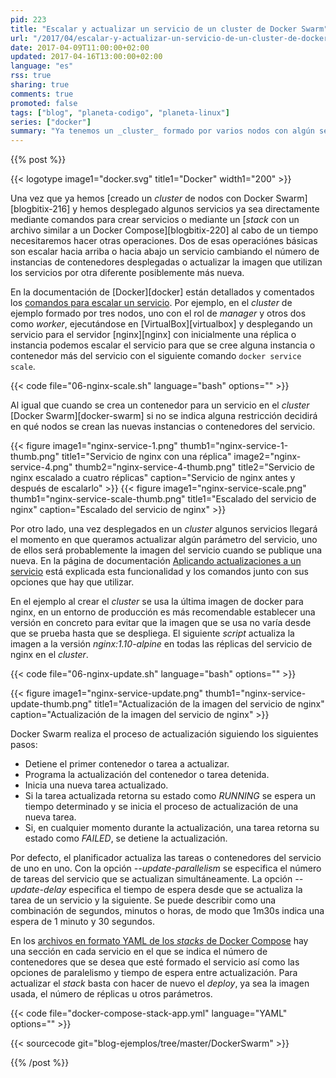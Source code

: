 ```yaml
---
pid: 223
title: "Escalar y actualizar un servicio de un cluster de Docker Swarm"
url: "/2017/04/escalar-y-actualizar-un-servicio-de-un-cluster-de-docker-swarm/"
date: 2017-04-09T11:00:00+02:00
updated: 2017-04-16T13:00:00+02:00
language: "es"
rss: true
sharing: true
comments: true
promoted: false
tags: ["blog", "planeta-codigo", "planeta-linux"]
series: ["docker"]
summary: "Ya tenemos un _cluster_ formado por varios nodos con algún servicio ejecutándose en el _cluster_ de Docker Swarm. Si surge la necesidad los servicios del _cluster_ se pueden escalar cambiando el número de instancias de contenedores que forma el servicio para atender las necesidades computacionales o para ofrecer el servicio a más usuarios. Por otro lado, pasado un tiempo muy posiblemente se publicará una nueva imagen de los contenedores, el servicio se puede actualizar para que los contenedores utilicen esa nueva imagen."
---
```


{{% post %}}

{{< logotype image1="docker.svg" title1="Docker" width1="200" >}}

Una vez que ya hemos [creado un _cluster_ de nodos con Docker Swarm][blogbitix-216] y hemos desplegado algunos servicios ya sea directamente mediante comandos para crear servicios o mediante un [_stack_ con un archivo similar a un Docker Compose][blogbitix-220] al cabo de un tiempo necesitaremos hacer otras operaciones. Dos de esas operaciónes básicas son escalar hacia arriba o hacia abajo un servicio cambiando el número de instancias de contenedores desplegadas o actualizar la imagen que utilizan los servicios por otra diferente posiblemente más nueva.

En la documentación de [Docker][docker] están detallados y comentados los [comandos para escalar un servicio](https://docs.docker.com/engine/swarm/swarm-tutorial/scale-service/). Por ejemplo, en el _cluster_ de ejemplo formado por tres nodos, uno con el rol de _manager_ y otros dos como _worker_, ejecutándose en [VirtualBox][virtualbox] y desplegando un servicio para el servidor [nginx][nginx] con inicialmente una réplica o instancia podemos escalar el servicio para que se cree alguna instancia o contenedor más del servicio con el siguiente comando <code>docker service scale</code>.

{{< code file="06-nginx-scale.sh" language="bash" options="" >}}

Al igual que cuando se crea un contenedor para un servicio en el _cluster_ [Docker Swarm][docker-swarm] si no se indica alguna restricción decidirá en qué nodos se crean las nuevas instancias o contenedores del servicio.

<div class="media">
    {{< figure
        image1="nginx-service-1.png" thumb1="nginx-service-1-thumb.png" title1="Servicio de nginx con una réplica"
        image2="nginx-service-4.png" thumb2="nginx-service-4-thumb.png" title2="Servicio de nginx escalado a cuatro réplicas"
        caption="Servicio de nginx antes y después de escalarlo" >}}
    {{< figure
        image1="nginx-service-scale.png" thumb1="nginx-service-scale-thumb.png" title1="Escalado del servicio de nginx"
        caption="Escalado del servicio de nginx" >}}
</div>

Por otro lado, una vez desplegados en un _cluster_ algunos servicios llegará el momento en que queramos actualizar algún parámetro del servicio, uno de ellos será probablemente la imagen del servicio cuando se publique una nueva. En la página de documentación [Aplicando actualizaciones a un servicio](https://docs.docker.com/engine/swarm/swarm-tutorial/rolling-update/) está explicada esta funcionalidad y los comandos junto con sus opciones que hay que utilizar.

En el ejemplo al crear el _cluster_ se usa la última imagen de docker para nginx, en un entorno de producción es más recomendable establecer una versión en concreto para evitar que la imagen que se usa no varía desde que se prueba hasta que se despliega. El siguiente _script_ actualiza la imagen a la versión _nginx:1.10-alpine_ en todas las réplicas del servicio de nginx en el _cluster_.

{{< code file="06-nginx-update.sh" language="bash" options="" >}}

<div class="media">
    {{< figure
        image1="nginx-service-update.png" thumb1="nginx-service-update-thumb.png" title1="Actualización de la imagen del servicio de nginx"
        caption="Actualización de la imagen del servicio de nginx" >}}
</div>

Docker Swarm realiza el proceso de actualización siguiendo los siguientes pasos:

* Detiene el primer contenedor o tarea a actualizar.
* Programa la actualización del contenedor o tarea detenida.
* Inicia una nueva tarea actualizado.
* Si la tarea actualizada retorna su estado como _RUNNING_ se espera un tiempo determinado y se inicia el proceso de actualización de una nueva tarea.
* Si, en cualquier momento durante la actualización, una tarea retorna su estado como _FAILED_, se detiene la actualización.

Por defecto, el planificador actualiza las tareas o contenedores del servicio de uno en uno. Con la opción _--update-parallelism_ se especifica el número de tareas del servicio que se actualizan simultáneamente. La opción _--update-delay_ especifica el tiempo de espera desde que se actualiza la tarea de un servicio y la siguiente. Se puede describir como una combinación de segundos, minutos o horas, de modo que 1m30s indica una espera de 1 minuto y 30 segundos.

En los [archivos en formato YAML de los _stacks_ de Docker Compose](https://docs.docker.com/compose/compose-file/) hay una sección en cada servicio en el que se indica el número de contenedores que se desea que esté formado el servicio así como las opciones de paralelismo y tiempo de espera entre actualización. Para actualizar el _stack_ basta con hacer de nuevo el _deploy_, ya sea la imagen usada, el número de réplicas u otros parámetros.

{{< code file="docker-compose-stack-app.yml" language="YAML" options="" >}}

{{< sourcecode git="blog-ejemplos/tree/master/DockerSwarm" >}}

{{% /post %}}
